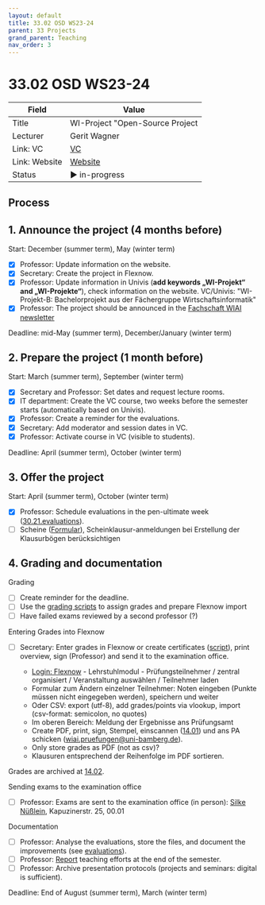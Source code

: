 ```yaml
---
layout: default
title: 33.02 OSD WS23-24
parent: 33 Projects
grand_parent: Teaching
nav_order: 3
---
```


# 33.02 OSD WS23-24

Field | Value
--- | ---
Title | WI-Project "Open-Source Project
Lecturer | Gerit Wagner
Link: VC | [VC](https://vc.uni-bamberg.de/course/view.php?id=64616)
Link: Website | [Website](https://www.uni-bamberg.de/digital-work/studium/bachelor/wi-projekt-open-source-projekt/)
Status | ▶ in-progress

## Process

## 1. Announce the project (4 months before)
 
Start: December (summer term), May (winter term)

- [x] Professor: Update information on the website.
- [x] Secretary: Create the project in Flexnow.
- [x] Professor: Update information in Univis (**add keywords „WI-Projekt“ and „WI-Projekte“**), check information on the website. VC/Univis: "WI-Projekt-B: Bachelorprojekt aus der Fächergruppe Wirtschaftsinformatik"
- [x] Professor: The project should be announced in the [Fachschaft WIAI newsletter](https://vc.uni-bamberg.de/course/view.php?id=284)

Deadline: mid-May (summer term), December/January (winter term)

## 2. Prepare the project (1 month before)

Start: March (summer term), September (winter term)

- [x] Secretary and Professor: Set dates and request lecture rooms.
- [x] IT department: Create the VC course, two weeks before the semester starts (automatically based on Univis).
- [x] Professor: Create a reminder for the evaluations.
- [x] Secretary: Add moderator and session dates in VC.
- [x] Professor: Activate course in VC (visible to students).

Deadline: April (summer term), October (winter term)

## 3. Offer the project

Start: April (summer term), October (winter term)

- [x] Professor: Schedule evaluations in the pen-ultimate week ([30.21.evaluations](30.21.evaluations.html)).
- [ ] Scheine ([Formular](https://www.uni-bamberg.de/ism/studium/anmeldung-scheinklausur/)), Scheinklausur-anmeldungen bei Erstellung der Klausurbögen berücksichtigen

## 4. Grading and documentation

Grading

- [ ] Create reminder for the deadline.
- [ ] Use the [grading scripts](https://github.com/digital-work-lab/handbook/tree/main/src/grading) to assign grades and prepare Flexnow import
- [ ] Have failed exams reviewed by a second professor (?)

Entering Grades into Flexnow

- [ ] Secretary: Enter grades in Flexnow or create certificates ([script](https://github.com/digital-work-lab/handbook/tree/main/src/scheine)), print overview, sign (Professor) and send it to the examination office.

    - [Login: Flexnow](https://fn2web.zuv.uni-bamberg.de/FN2AUTH/FN2AuthServlet?op=Login) - Lehrstuhlmodul - Prüfungsteilnehmer / zentral organisiert / Veranstaltung auswählen / Teilnehmer laden
    - Formular zum Ändern einzelner Teilnehmer: Noten eingeben (Punkte müssen nicht eingegeben werden), speichern und weiter
    - Oder CSV: export (utf-8), add grades/points via vlookup, import (csv-format: semicolon, no quotes)
    - Im oberen Bereich: Meldung der Ergebnisse ans Prüfungsamt
    - Create PDF, print, sign, Stempel, einscannen ([14.01](https://nc-2272638881871040784.nextcloud-ionos.com/index.php/apps/files/?dir=/10-lab/14_grades/01_lectures&fileid=71)) und ans PA schicken (wiai.pruefungen@uni-bamberg.de).
    - Only store grades as PDF (not as csv)?
    - Klausuren entsprechend der Reihenfolge im PDF sortieren.

Grades are archived at [14.02](https://nc-2272638881871040784.nextcloud-ionos.com/index.php/apps/files/?dir=/10-lab/14_grades/02_projects&fileid=69).

Sending exams to the examination office

- [ ] Professor: Exams are sent to the examination office (in person): [Silke Nüßlein](https://univis.uni-bamberg.de/prg?search=persons&show=info&department=322130&fullname=Silke+Nue%C3%9Flein), Kapuzinerstr. 25, 00.01

Documentation

- [ ] Professor: Analyse the evaluations, store the files, and document the improvements (see [evaluations](30.21.evaluations.html)).
- [ ] Professor: [Report](30.20.reports.html) teaching efforts at the end of the semester.
- [ ] Professor: Archive presentation protocols (projects and seminars: digital is sufficient).

Deadline: End of August (summer term), March (winter term)
